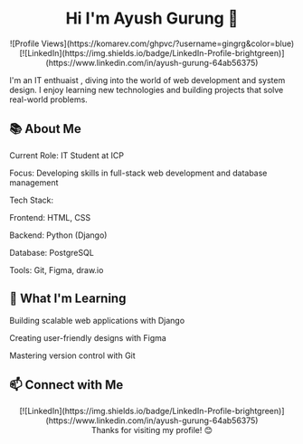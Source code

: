 <div align = "center"> <h1> Hi I'm Ayush Gurung 👋 </h1></div>

<div align = "center">![Profile Views](https://komarev.com/ghpvc/?username=gingrg&color=blue) [![LinkedIn](https://img.shields.io/badge/LinkedIn-Profile-brightgreen)](https://www.linkedin.com/in/ayush-gurung-64ab56375) </div>                                                       




I'm an IT enthuaist , diving into the world of web development and system design. I enjoy learning new technologies and building projects that solve real-world problems.


<div>

## 📚 About Me




Current Role: IT Student at ICP



Focus: Developing skills in full-stack web development and database management



Tech Stack:





Frontend: HTML, CSS



Backend: Python (Django)



Database: PostgreSQL



Tools: Git, Figma, draw.io



 ## 🌱 What I'm Learning







Building scalable web applications with Django



Creating user-friendly designs with Figma



Mastering version control with Git





## 📫 Connect with Me






<div align = "center"> [![LinkedIn](https://img.shields.io/badge/LinkedIn-Profile-brightgreen)](https://www.linkedin.com/in/ayush-gurung-64ab56375) </div>
</div>
<div align = "center">  Thanks for visiting my profile! 😊 </div>
